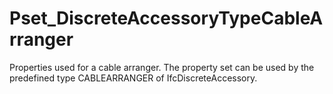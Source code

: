 # Pset_DiscreteAccessoryTypeCableArranger

Properties used for a cable arranger. The property set can be used by the predefined type CABLEARRANGER of IfcDiscreteAccessory.
